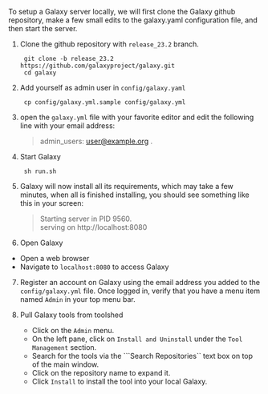   

To setup a Galaxy server locally, we will first clone the Galaxy github repository, make a few small edits to the galaxy.yaml configuration file, and then start the server.

1. Clone the github repository with ```release_23.2``` branch.

        git clone -b release_23.2 https://github.com/galaxyproject/galaxy.git
        cd galaxy

2. Add yourself as admin user in ```config/galaxy.yaml```

        cp config/galaxy.yml.sample config/galaxy.yml

3. open the ```galaxy.yml``` file with your favorite editor and edit the following line with your email address:

    > admin_users: user@example.org
.
4. Start Galaxy

		sh run.sh

5. Galaxy will now install all its requirements, which may take a few minutes, when all is finished installing, you should see something like this in your screen:

	> Starting server in PID 9560.\
	> serving on http://localhost:8080
    
6. Open Galaxy
- Open a web browser
- Navigate to ```localhost:8080``` to access Galaxy

7. Register an account on Galaxy using the email address you added to the ```config/galaxy.yml``` file. Once logged in, verify that you have a menu item named ```Admin``` in your top menu bar.

8. Pull Galaxy tools from toolshed
    - Click on the ```Admin``` menu.
    - On the left pane, click on ```Install and Uninstall``` under the ```Tool Management``` section.
    - Search for the tools via the ```Search Repositories`` text box on top of the main window.
    - Click on the repository name to expand it. 
    - Click ```Install``` to install the tool into your local Galaxy.